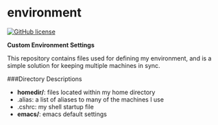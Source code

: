 # environment
[![GitHub license](https://img.shields.io/github/license/mashape/apistatus.svg?style=flat-square)]()

**Custom Environment Settings**

This repository contains files used for defining my environment, and is a simple solution for keeping multiple machines in sync.

###Directory Descriptions
- **homedir/**: files located within my home directory
 - .alias: a list of aliases to many of the machines I use
 - .cshrc: my shell startup file
- **emacs/**: emacs default settings
